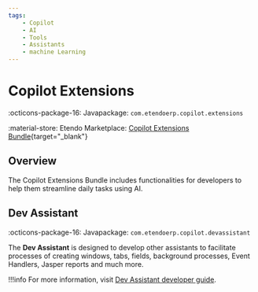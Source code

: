 ```yaml
---
tags: 
    - Copilot
    - AI
    - Tools
    - Assistants
    - machine Learning
---
```


# Copilot Extensions

:octicons-package-16: Javapackage: `com.etendoerp.copilot.extensions`

:material-store: Etendo Marketplace:  [Copilot Extensions Bundle](https://marketplace.etendo.cloud/#/product-details?module=82C5DA1B57884611ABA8F025619D4C05){target="_blank"}

## Overview

The Copilot Extensions Bundle includes functionalities for developers to help them streamline daily tasks using AI.

## Dev Assistant

:octicons-package-16: Javapackage: `com.etendoerp.copilot.devassistant`

The **Dev Assistant** is designed to develop other assistants to facilitate processes of creating windows, tabs, fields, background processes, Event Handlers, Jasper reports and much more.

!!!info
    For more information, visit [Dev Assistant developer guide](../../etendo-copilot/bundles/dev-assistant.md).
